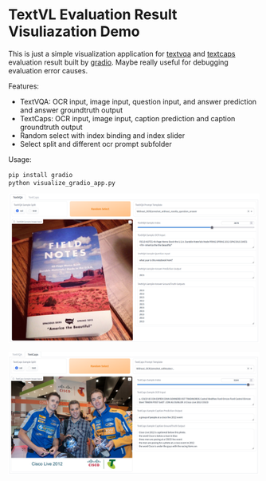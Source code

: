 # TextVL Evaluation Result Visuliazation Demo

This is just a simple visualization application for [textvqa](https://textvqa.org/) and [textcaps](https://textvqa.org/textcaps/) evaluation result built by [gradio](https://gradio.app/). Maybe really useful for debugging evaluation error causes.

Features:

- TextVQA: OCR input, image input, question input, and answer prediction and answer groundtruth output
- TextCaps: OCR input, image input, caption prediction and caption groundtruth output
- Random select with index binding and index slider
- Select split and different ocr prompt subfolder

Usage:

```shell
pip install gradio
python visualize_gradio_app.py
```

![textvqa demo interface](./assets/textvqa_interface.png)

![textcaps demo interface](./assets/textcaps_interface.png)
